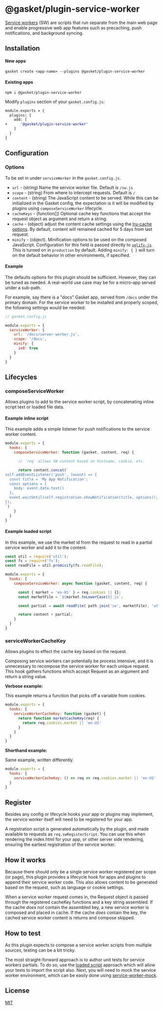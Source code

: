 # @gasket/plugin-service-worker

[Service workers] (SW) are scripts that run separate from the main web page and
enable progressive web app features such as precaching, push notifications, and
background syncing.

## Installation

#### New apps

```
gasket create <app-name> --plugins @gasket/plugin-service-worker
```

#### Existing apps

```
npm i @gasket/plugin-service-worker
```

Modify `plugins` section of your `gasket.config.js`:

```diff
module.exports = {
  plugins: {
    add: [
+      '@gasket/plugin-service-worker'
    ]
  }
}
```

## Configuration

### Options

To be set in under `serviceWorker` in the `gasket.config.js`.

- `url` - (string) Name the service worker file. Default is `/sw.js`
- `scope` - (string) From where to intercept requests. Default is `/`
- `content` - (string) The JavaScript content to be served. While this can be
  initialized in the Gasket config, the expectation is it will be modified by
  plugins using `composeServiceWorker` lifecycle.
- `cacheKeys` - (function[]) Optional cache key functions that accept the
  request object as argument and return a string.
- `cache` - (object) adjust the content cache settings using the
  [lru-cache options]. By default, content will remained cached for 5 days from
  last request.
- `minify` - (object). Minification options to be used on the composed
  JavaScript. Configuration for this field is passed directly to [`uglify-js`].
  This is turned on in `production` by default. Adding `minify: { }` will turn
  on the default behavior in other environments, if specified.

#### Example

The defaults options for this plugin should be sufficient. However, they can be
tuned as needed. A real-world use case may be for a micro-app served under a
sub-path.

For example, say there is a "docs" Gasket app, served from `/docs` under the
primary domain. For the service worker to be installed and properly scoped, the
following settings would be needed:

```js
// gasket.config.js

module.exports = {
  serviceWorker: {
    url: '/docs/server-worker.js',
    scope: '/docs',
    minify: {
      ie8: true
    }
  }
}
```

## Lifecycles

### composeServiceWorker

Allows plugins to add to the service worker script, by concatenating inline
script text or loaded file data.

#### Example inline script

This example adds a simple listener for push notifications to the service worker
content.

```js
module.exports = {
  hooks: {
    composeServiceWorker: function (gasket, content, req) {

      // `req` allows SW content based on hostname, cookie, etc.

      return content.concat(`
self.addEventListener('push', (event) => {
  const title = 'My App Notification';
  const options = {
    body: event.data.text()
  };
  event.waitUntil(self.registration.showNotification(title, options));
});
`)
    }
  }
}
```

#### Example loaded script

In this example, we use the market id from the request to read in a partial
service worker and add it to the content.

```js
const util = require('util');
const fs = require('fs');
const readFile = util.promisify(fs.readFile);

module.exports = {
  hooks: {
    composeServiceWorker: async function (gasket, content, req) {

      const { market = 'en-US' } = req.cookies || {};
      const marketFile = `${market.toLowerCase()}.js`;

      const partial = await readFile( path.join('sw', marketFile), 'utf8');

      return content + partial;
    }
  }
}
```

### serviceWorkerCacheKey

Allows plugins to effect the cache key based on the request.

Composing service workers can potentially be process intensive, and it is
unnecessary to recompose the service worker for each unique request. This hook
gathers functions which accept Request as an argument and return a string value.

**Verbose example:**

This example returns a function that picks off a variable from cookies.

```js
module.exports = {
  hooks: {
    serviceWorkerCacheKey: function (gasket) {
      return function marketCacheKey(req) {
        return req.cookies.market || 'en-US'
      }
    }
  }
}
```

**Shorthand example:**

Same example, written differently.

```js
module.exports = {
  hooks: {
    serviceWorkerCacheKey: () => req => req.cookies.market || 'en-US'
  }
}
```

## Register

Besides any config or lifecycle hooks your app or plugins may implement, the
service worker itself will need to be registered for your app.

A registration script is generated automatically by the plugin, and made
available to requests as `req.swRegisterScript`. You can use this when rendering
the index.html for your app, or other server side rendering, ensuring the
earliest registration of the service worker.

## How it works

Because there should only be a single service worker registered per scope (or
page), this plugin provides a lifecycle hook for apps and plugins to append
their service worker code. This also allows content to be generated based on the
request, such as language or cookie settings.

When a service worker request comes in, the Request object is passed through the
registered cacheKey functions and a key string assembled. If the cache _does
not_ contain the assembled key, a new service worker is composed and placed in
cache. If the cache _does_ contain the key, the cached service worker content is
returns and compose skipped.

## How to test

As this plugin expects to compose a service worker scripts from multiple
sources, testing can be a bit tricky.

The most straight-forward approach is to author unit tests for service workers
partials. To do so, use the [loaded script] approach which will allow your tests
to import the script also. Next, you will need to mock the service worker
environment, which can be easily done using [service-worker-mock].

## License

[MIT](./LICENSE.md)

<!-- LINKS -->

[lru-cache options]:https://github.com/isaacs/node-lru-cache#options
[`uglify-js`]: https://www.npmjs.com/package/uglify-js
[Loaded script]:#loaded-script-example
[service-worker-mock]:https://github.com/pinterest/service-workers/tree/master/packages/service-worker-mock#service-worker-mock
[service workers]:https://developer.mozilla.org/en-US/docs/Web/API/Service_Worker_API
